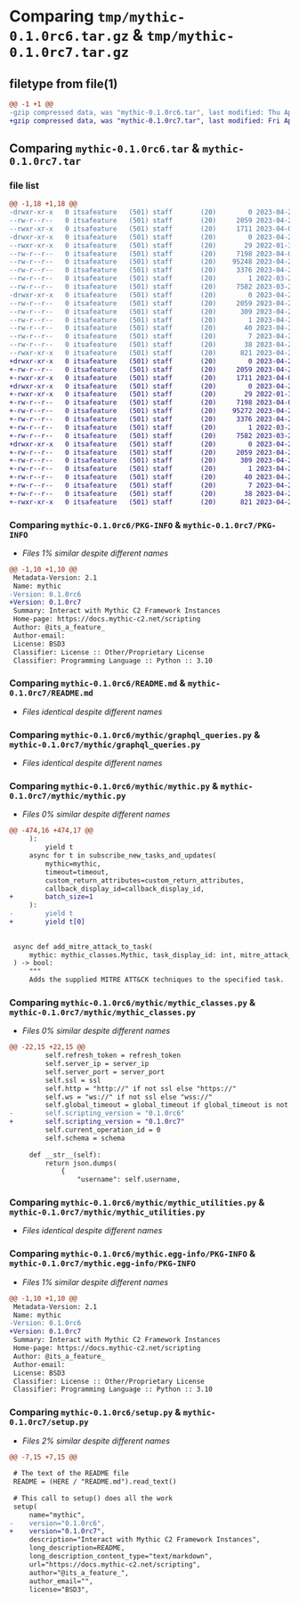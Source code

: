 # Comparing `tmp/mythic-0.1.0rc6.tar.gz` & `tmp/mythic-0.1.0rc7.tar.gz`

## filetype from file(1)

```diff
@@ -1 +1 @@
-gzip compressed data, was "mythic-0.1.0rc6.tar", last modified: Thu Apr 20 16:27:24 2023, max compression
+gzip compressed data, was "mythic-0.1.0rc7.tar", last modified: Fri Apr 21 17:51:56 2023, max compression
```

## Comparing `mythic-0.1.0rc6.tar` & `mythic-0.1.0rc7.tar`

### file list

```diff
@@ -1,18 +1,18 @@
-drwxr-xr-x   0 itsafeature   (501) staff       (20)        0 2023-04-20 16:27:24.871290 mythic-0.1.0rc6/
--rw-r--r--   0 itsafeature   (501) staff       (20)     2059 2023-04-20 16:27:24.870866 mythic-0.1.0rc6/PKG-INFO
--rwxr-xr-x   0 itsafeature   (501) staff       (20)     1711 2023-04-06 15:01:27.000000 mythic-0.1.0rc6/README.md
-drwxr-xr-x   0 itsafeature   (501) staff       (20)        0 2023-04-20 16:27:24.868345 mythic-0.1.0rc6/mythic/
--rwxr-xr-x   0 itsafeature   (501) staff       (20)       29 2022-01-31 22:46:05.000000 mythic-0.1.0rc6/mythic/__init__.py
--rw-r--r--   0 itsafeature   (501) staff       (20)     7198 2023-04-06 01:01:59.000000 mythic-0.1.0rc6/mythic/graphql_queries.py
--rw-r--r--   0 itsafeature   (501) staff       (20)    95248 2023-04-20 16:26:24.000000 mythic-0.1.0rc6/mythic/mythic.py
--rw-r--r--   0 itsafeature   (501) staff       (20)     3376 2023-04-20 16:27:07.000000 mythic-0.1.0rc6/mythic/mythic_classes.py
--rw-r--r--   0 itsafeature   (501) staff       (20)        1 2022-03-21 21:08:15.000000 mythic-0.1.0rc6/mythic/mythic_exceptions.py
--rw-r--r--   0 itsafeature   (501) staff       (20)     7582 2023-03-22 20:38:43.000000 mythic-0.1.0rc6/mythic/mythic_utilities.py
-drwxr-xr-x   0 itsafeature   (501) staff       (20)        0 2023-04-20 16:27:24.870391 mythic-0.1.0rc6/mythic.egg-info/
--rw-r--r--   0 itsafeature   (501) staff       (20)     2059 2023-04-20 16:27:24.000000 mythic-0.1.0rc6/mythic.egg-info/PKG-INFO
--rw-r--r--   0 itsafeature   (501) staff       (20)      309 2023-04-20 16:27:24.000000 mythic-0.1.0rc6/mythic.egg-info/SOURCES.txt
--rw-r--r--   0 itsafeature   (501) staff       (20)        1 2023-04-20 16:27:24.000000 mythic-0.1.0rc6/mythic.egg-info/dependency_links.txt
--rw-r--r--   0 itsafeature   (501) staff       (20)       40 2023-04-20 16:27:24.000000 mythic-0.1.0rc6/mythic.egg-info/requires.txt
--rw-r--r--   0 itsafeature   (501) staff       (20)        7 2023-04-20 16:27:24.000000 mythic-0.1.0rc6/mythic.egg-info/top_level.txt
--rw-r--r--   0 itsafeature   (501) staff       (20)       38 2023-04-20 16:27:24.871411 mythic-0.1.0rc6/setup.cfg
--rwxr-xr-x   0 itsafeature   (501) staff       (20)      821 2023-04-20 16:26:50.000000 mythic-0.1.0rc6/setup.py
+drwxr-xr-x   0 itsafeature   (501) staff       (20)        0 2023-04-21 17:51:56.575304 mythic-0.1.0rc7/
+-rw-r--r--   0 itsafeature   (501) staff       (20)     2059 2023-04-21 17:51:56.574032 mythic-0.1.0rc7/PKG-INFO
+-rwxr-xr-x   0 itsafeature   (501) staff       (20)     1711 2023-04-06 15:01:27.000000 mythic-0.1.0rc7/README.md
+drwxr-xr-x   0 itsafeature   (501) staff       (20)        0 2023-04-21 17:51:56.571264 mythic-0.1.0rc7/mythic/
+-rwxr-xr-x   0 itsafeature   (501) staff       (20)       29 2022-01-31 22:46:05.000000 mythic-0.1.0rc7/mythic/__init__.py
+-rw-r--r--   0 itsafeature   (501) staff       (20)     7198 2023-04-06 01:01:59.000000 mythic-0.1.0rc7/mythic/graphql_queries.py
+-rw-r--r--   0 itsafeature   (501) staff       (20)    95272 2023-04-21 17:51:11.000000 mythic-0.1.0rc7/mythic/mythic.py
+-rw-r--r--   0 itsafeature   (501) staff       (20)     3376 2023-04-21 17:51:52.000000 mythic-0.1.0rc7/mythic/mythic_classes.py
+-rw-r--r--   0 itsafeature   (501) staff       (20)        1 2022-03-21 21:08:15.000000 mythic-0.1.0rc7/mythic/mythic_exceptions.py
+-rw-r--r--   0 itsafeature   (501) staff       (20)     7582 2023-03-22 20:38:43.000000 mythic-0.1.0rc7/mythic/mythic_utilities.py
+drwxr-xr-x   0 itsafeature   (501) staff       (20)        0 2023-04-21 17:51:56.573314 mythic-0.1.0rc7/mythic.egg-info/
+-rw-r--r--   0 itsafeature   (501) staff       (20)     2059 2023-04-21 17:51:56.000000 mythic-0.1.0rc7/mythic.egg-info/PKG-INFO
+-rw-r--r--   0 itsafeature   (501) staff       (20)      309 2023-04-21 17:51:56.000000 mythic-0.1.0rc7/mythic.egg-info/SOURCES.txt
+-rw-r--r--   0 itsafeature   (501) staff       (20)        1 2023-04-21 17:51:56.000000 mythic-0.1.0rc7/mythic.egg-info/dependency_links.txt
+-rw-r--r--   0 itsafeature   (501) staff       (20)       40 2023-04-21 17:51:56.000000 mythic-0.1.0rc7/mythic.egg-info/requires.txt
+-rw-r--r--   0 itsafeature   (501) staff       (20)        7 2023-04-21 17:51:56.000000 mythic-0.1.0rc7/mythic.egg-info/top_level.txt
+-rw-r--r--   0 itsafeature   (501) staff       (20)       38 2023-04-21 17:51:56.575740 mythic-0.1.0rc7/setup.cfg
+-rwxr-xr-x   0 itsafeature   (501) staff       (20)      821 2023-04-21 17:51:43.000000 mythic-0.1.0rc7/setup.py
```

### Comparing `mythic-0.1.0rc6/PKG-INFO` & `mythic-0.1.0rc7/PKG-INFO`

 * *Files 1% similar despite different names*

```diff
@@ -1,10 +1,10 @@
 Metadata-Version: 2.1
 Name: mythic
-Version: 0.1.0rc6
+Version: 0.1.0rc7
 Summary: Interact with Mythic C2 Framework Instances
 Home-page: https://docs.mythic-c2.net/scripting
 Author: @its_a_feature_
 Author-email: 
 License: BSD3
 Classifier: License :: Other/Proprietary License
 Classifier: Programming Language :: Python :: 3.10
```

### Comparing `mythic-0.1.0rc6/README.md` & `mythic-0.1.0rc7/README.md`

 * *Files identical despite different names*

### Comparing `mythic-0.1.0rc6/mythic/graphql_queries.py` & `mythic-0.1.0rc7/mythic/graphql_queries.py`

 * *Files identical despite different names*

### Comparing `mythic-0.1.0rc6/mythic/mythic.py` & `mythic-0.1.0rc7/mythic/mythic.py`

 * *Files 0% similar despite different names*

```diff
@@ -474,16 +474,17 @@
     ):
         yield t
     async for t in subscribe_new_tasks_and_updates(
         mythic=mythic,
         timeout=timeout,
         custom_return_attributes=custom_return_attributes,
         callback_display_id=callback_display_id,
+        batch_size=1
     ):
-        yield t
+        yield t[0]
 
 
 async def add_mitre_attack_to_task(
     mythic: mythic_classes.Mythic, task_display_id: int, mitre_attack_numbers: List[str]
 ) -> bool:
     """
     Adds the supplied MITRE ATT&CK techniques to the specified task.
```

### Comparing `mythic-0.1.0rc6/mythic/mythic_classes.py` & `mythic-0.1.0rc7/mythic/mythic_classes.py`

 * *Files 0% similar despite different names*

```diff
@@ -22,15 +22,15 @@
         self.refresh_token = refresh_token
         self.server_ip = server_ip
         self.server_port = server_port
         self.ssl = ssl
         self.http = "http://" if not ssl else "https://"
         self.ws = "ws://" if not ssl else "wss://"
         self.global_timeout = global_timeout if global_timeout is not None else -1
-        self.scripting_version = "0.1.0rc6"
+        self.scripting_version = "0.1.0rc7"
         self.current_operation_id = 0
         self.schema = schema
 
     def __str__(self):
         return json.dumps(
             {
                 "username": self.username,
```

### Comparing `mythic-0.1.0rc6/mythic/mythic_utilities.py` & `mythic-0.1.0rc7/mythic/mythic_utilities.py`

 * *Files identical despite different names*

### Comparing `mythic-0.1.0rc6/mythic.egg-info/PKG-INFO` & `mythic-0.1.0rc7/mythic.egg-info/PKG-INFO`

 * *Files 1% similar despite different names*

```diff
@@ -1,10 +1,10 @@
 Metadata-Version: 2.1
 Name: mythic
-Version: 0.1.0rc6
+Version: 0.1.0rc7
 Summary: Interact with Mythic C2 Framework Instances
 Home-page: https://docs.mythic-c2.net/scripting
 Author: @its_a_feature_
 Author-email: 
 License: BSD3
 Classifier: License :: Other/Proprietary License
 Classifier: Programming Language :: Python :: 3.10
```

### Comparing `mythic-0.1.0rc6/setup.py` & `mythic-0.1.0rc7/setup.py`

 * *Files 2% similar despite different names*

```diff
@@ -7,15 +7,15 @@
 
 # The text of the README file
 README = (HERE / "README.md").read_text()
 
 # This call to setup() does all the work
 setup(
     name="mythic",
-    version="0.1.0rc6",
+    version="0.1.0rc7",
     description="Interact with Mythic C2 Framework Instances",
     long_description=README,
     long_description_content_type="text/markdown",
     url="https://docs.mythic-c2.net/scripting",
     author="@its_a_feature_",
     author_email="",
     license="BSD3",
```

